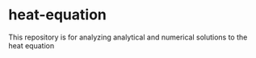 # heat-equation
This repository is for analyzing analytical and numerical solutions to the heat equation
